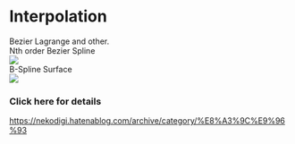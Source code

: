 # Interpolation
Bezier Lagrange and other.<br>
Nth order Bezier Spline<br>
[![](http://img.youtube.com/vi/1CMNZq4zJ6c/0.jpg)](http://www.youtube.com/watch?v=1CMNZq4zJ6c "")<br>
B-Spline Surface<br>
[![](http://img.youtube.com/vi/e9TO_7tCnlw/0.jpg)](http://www.youtube.com/watch?v=e9TO_7tCnlw "")<br>
### Click here for details
https://nekodigi.hatenablog.com/archive/category/%E8%A3%9C%E9%96%93
